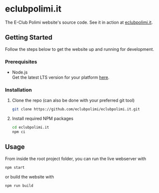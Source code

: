 # eclubpolimi.it

The E-Club Polimi website's source code. See it in action at [eclubpolimi.it](https://www.eclubpolimi.it/).

## Getting Started

Follow the steps below to get the website up and running for development.

### Prerequisites

- Node.js  
  Get the latest LTS version for your platform [here](https://nodejs.org/it/download/).

### Installation

1. Clone the repo (can also be done with your preferred git tool)
   ```sh
   git clone https://github.com/eclubpolimi/eclubpolimi.it.git
   ```
2. Install required NPM packages
   ```sh
   cd eclubpolimi.it
   npm ci
   ```

## Usage

From inside the root project folder, you can run the live webserver with

```sh
npm start
```

or build the website with

```sh
npm run build
```

